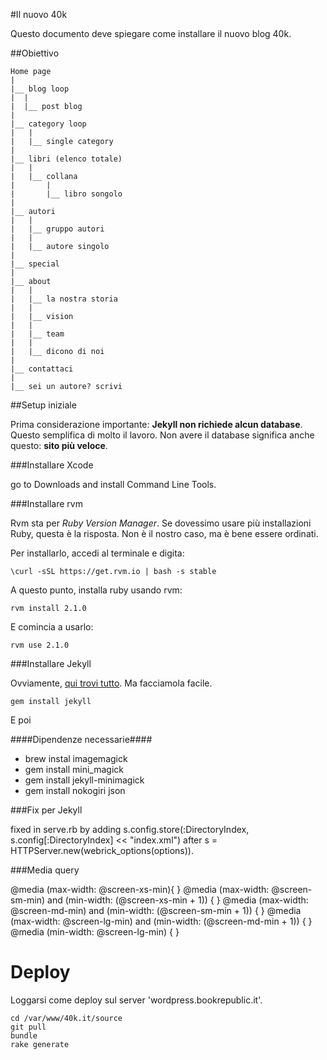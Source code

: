 #Il nuovo 40k

Questo documento deve spiegare come installare il nuovo blog 40k.

##Obiettivo

```
Home page
|
|__ blog loop
|  |
|  |__ post blog
|
|__ category loop
|   |
|   |__ single category
|
|__ libri (elenco totale)
|   |
|   |__ collana
|       |
|       |__ libro songolo
|
|__ autori
|   |
|   |__ gruppo autori
|   |
|   |__ autore singolo
|
|__ special
|
|__ about
|   |
|   |__ la nostra storia
|   |
|   |__ vision
|   |
|   |__ team
|   |
|   |__ dicono di noi
|
|__ contattaci
|
|__ sei un autore? scrivi

```

##Setup iniziale

Prima considerazione importante: **Jekyll non richiede alcun database**. Questo semplifica di molto il lavoro. Non
avere il database significa anche questo: **sito più veloce**.

###Installare Xcode

go to Downloads and install Command Line Tools.

###Installare rvm

Rvm sta per *Ruby Version Manager*. Se dovessimo usare più installazioni Ruby, questa è la risposta. Non è il nostro
caso, ma è bene essere ordinati.

Per installarlo, accedi al terminale e digita:

    \curl -sSL https://get.rvm.io | bash -s stable

A questo punto, installa ruby usando rvm:

    rvm install 2.1.0

E comincia a usarlo:

    rvm use 2.1.0

###Installare Jekyll

Ovviamente, [qui trovi tutto](http://jekyllrb.com/). Ma facciamola facile.

    gem install jekyll

E poi

####Dipendenze necessarie####

- brew instal imagemagick
- gem install mini_magick
- gem install jekyll-minimagick
- gem install nokogiri json

###Fix per Jekyll

fixed in serve.rb by adding s.config.store(:DirectoryIndex, s.config[:DirectoryIndex] << "index.xml") after s = HTTPServer.new(webrick_options(options)).

###Media query

@media (max-width: @screen-xs-min){  }
@media (max-width: @screen-sm-min) and (min-width: (@screen-xs-min + 1)) {  }
@media (max-width: @screen-md-min) and (min-width: (@screen-sm-min + 1)) {  }
@media (max-width: @screen-lg-min) and (min-width: (@screen-md-min + 1)) {  }
@media (min-width: @screen-lg-min) {  }

# Deploy

Loggarsi come deploy sul server 'wordpress.bookrepublic.it'.

```
cd /var/www/40k.it/source
git pull
bundle
rake generate
```
